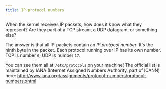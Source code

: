 ```yaml
---
title: IP protocol numbers
---
```


When the kernel receives IP packets, how does it know what they represent? Are they part of a TCP stream, a UDP datagram, or something else?

The answer is that all IP packets contain an _IP protocol number_. It's the ninth byte in the packet. Each protocol running over IP has its own number. TCP is number `6`; UDP is number `17`.

You can see them all at `/etc/protocols` on your machine! The official list is maintained by IANA (Internet Assigned Numbers Authority, part of ICANN) here: http://www.iana.org/assignments/protocol-numbers/protocol-numbers.xhtml
